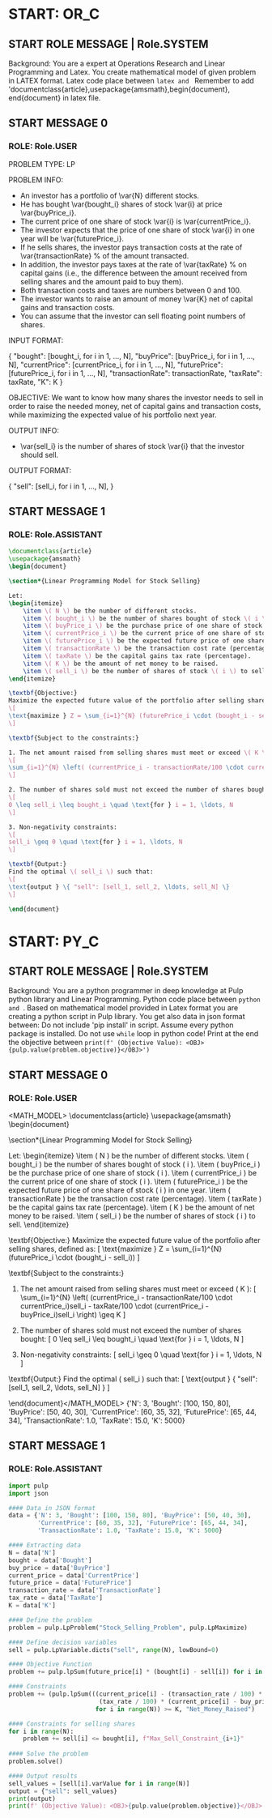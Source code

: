 # START: OR_C 
## START ROLE MESSAGE | Role.SYSTEM 
Background: You are a expert at Operations Research and Linear Programming and Latex. You create mathematical model of given problem in LATEX format. Latex code place between ```latex and ``` Remember to add 'documentclass{article},usepackage{amsmath},begin{document}, end{document} in latex file. 
## START MESSAGE 0 
### ROLE: Role.USER
<DESCRIPTION>
PROBLEM TYPE: LP

PROBLEM INFO: 

- An investor has a portfolio of \var{N} different stocks.
- He has bought \var{bought_i} shares of stock \var{i} at price \var{buyPrice_i}. 
- The current price of one share of stock \var{i} is \var{currentPrice_i}.
- The investor expects that the price of one share of stock \var{i} in one year will be \var{futurePrice_i}.
- If he sells shares, the investor pays transaction costs at the rate of \var{transactionRate} % of the amount transacted.
- In addition, the investor pays taxes at the rate of \var{taxRate} % on capital gains (i.e., the difference between the amount received from selling shares and the amount paid to buy them).
- Both transaction costs and taxes are numbers between 0 and 100.
- The investor wants to raise an amount of money \var{K} net of capital gains and transaction costs.
- You can assume that the investor can sell floating point numbers of shares.

INPUT FORMAT: 

{
    "bought": [bought_i, for i in 1, ..., N],
    "buyPrice": [buyPrice_i, for i in 1, ..., N],
    "currentPrice": [currentPrice_i, for i in 1, ..., N],
    "futurePrice": [futurePrice_i, for i in 1, ..., N],
    "transactionRate": transactionRate,
    "taxRate": taxRate,
    "K": K
}

OBJECTIVE: We want to know how many shares the investor needs to sell in order to raise the needed money, net of capital gains and transaction costs, while maximizing the expected value of his portfolio next year.

OUTPUT INFO:

- \var{sell_i} is the number of shares of stock \var{i} that the investor should sell.

OUTPUT FORMAT:

{
    "sell": [sell_i, for i in 1, ..., N],
}

</DESCRIPTION>


## START MESSAGE 1 
### ROLE: Role.ASSISTANT
```latex
\documentclass{article}
\usepackage{amsmath}
\begin{document}

\section*{Linear Programming Model for Stock Selling}

Let:
\begin{itemize}
    \item \( N \) be the number of different stocks.
    \item \( bought_i \) be the number of shares bought of stock \( i \).
    \item \( buyPrice_i \) be the purchase price of one share of stock \( i \).
    \item \( currentPrice_i \) be the current price of one share of stock \( i \).
    \item \( futurePrice_i \) be the expected future price of one share of stock \( i \) in one year.
    \item \( transactionRate \) be the transaction cost rate (percentage).
    \item \( taxRate \) be the capital gains tax rate (percentage).
    \item \( K \) be the amount of net money to be raised.
    \item \( sell_i \) be the number of shares of stock \( i \) to sell.
\end{itemize}

\textbf{Objective:}
Maximize the expected future value of the portfolio after selling shares, defined as:
\[
\text{maximize } Z = \sum_{i=1}^{N} (futurePrice_i \cdot (bought_i - sell_i)) 
\]

\textbf{Subject to the constraints:}

1. The net amount raised from selling shares must meet or exceed \( K \):
\[
\sum_{i=1}^{N} \left( (currentPrice_i - transactionRate/100 \cdot currentPrice_i)sell_i - taxRate/100 \cdot (currentPrice_i - buyPrice_i)sell_i \right) \geq K
\]

2. The number of shares sold must not exceed the number of shares bought:
\[
0 \leq sell_i \leq bought_i \quad \text{for } i = 1, \ldots, N
\]

3. Non-negativity constraints:
\[
sell_i \geq 0 \quad \text{for } i = 1, \ldots, N
\]

\textbf{Output:}
Find the optimal \( sell_i \) such that:
\[
\text{output } \{ "sell": [sell_1, sell_2, \ldots, sell_N] \}
\]

\end{document}
```

# START: PY_C 
## START ROLE MESSAGE | Role.SYSTEM 
Background: You are a python programmer in deep knowledge at Pulp python library and Linear Programming. Python code place between ```python and ```. Based on mathematical model provided in Latex format you are creating a python script in Pulp library. You get also data in json format between: <DATA></DATA> Do not include 'pip install' in script. Assume every python package is installed. Do not use `while` loop in python code! Print at the end the objective between <OBJ></OBJ> `print(f' (Objective Value): <OBJ>{pulp.value(problem.objective)}</OBJ>')` 
## START MESSAGE 0 
### ROLE: Role.USER
<MATH_MODEL>
\documentclass{article}
\usepackage{amsmath}
\begin{document}

\section*{Linear Programming Model for Stock Selling}

Let:
\begin{itemize}
    \item \( N \) be the number of different stocks.
    \item \( bought_i \) be the number of shares bought of stock \( i \).
    \item \( buyPrice_i \) be the purchase price of one share of stock \( i \).
    \item \( currentPrice_i \) be the current price of one share of stock \( i \).
    \item \( futurePrice_i \) be the expected future price of one share of stock \( i \) in one year.
    \item \( transactionRate \) be the transaction cost rate (percentage).
    \item \( taxRate \) be the capital gains tax rate (percentage).
    \item \( K \) be the amount of net money to be raised.
    \item \( sell_i \) be the number of shares of stock \( i \) to sell.
\end{itemize}

\textbf{Objective:}
Maximize the expected future value of the portfolio after selling shares, defined as:
\[
\text{maximize } Z = \sum_{i=1}^{N} (futurePrice_i \cdot (bought_i - sell_i)) 
\]

\textbf{Subject to the constraints:}

1. The net amount raised from selling shares must meet or exceed \( K \):
\[
\sum_{i=1}^{N} \left( (currentPrice_i - transactionRate/100 \cdot currentPrice_i)sell_i - taxRate/100 \cdot (currentPrice_i - buyPrice_i)sell_i \right) \geq K
\]

2. The number of shares sold must not exceed the number of shares bought:
\[
0 \leq sell_i \leq bought_i \quad \text{for } i = 1, \ldots, N
\]

3. Non-negativity constraints:
\[
sell_i \geq 0 \quad \text{for } i = 1, \ldots, N
\]

\textbf{Output:}
Find the optimal \( sell_i \) such that:
\[
\text{output } \{ "sell": [sell_1, sell_2, \ldots, sell_N] \}
\]

\end{document}</MATH_MODEL>
<DATA>
{'N': 3, 'Bought': [100, 150, 80], 'BuyPrice': [50, 40, 30], 'CurrentPrice': [60, 35, 32], 'FuturePrice': [65, 44, 34], 'TransactionRate': 1.0, 'TaxRate': 15.0, 'K': 5000}</DATA>


## START MESSAGE 1 
### ROLE: Role.ASSISTANT
```python
import pulp
import json

#### Data in JSON format
data = {'N': 3, 'Bought': [100, 150, 80], 'BuyPrice': [50, 40, 30], 
        'CurrentPrice': [60, 35, 32], 'FuturePrice': [65, 44, 34], 
        'TransactionRate': 1.0, 'TaxRate': 15.0, 'K': 5000}

#### Extracting data
N = data['N']
bought = data['Bought']
buy_price = data['BuyPrice']
current_price = data['CurrentPrice']
future_price = data['FuturePrice']
transaction_rate = data['TransactionRate']
tax_rate = data['TaxRate']
K = data['K']

#### Define the problem
problem = pulp.LpProblem("Stock_Selling_Problem", pulp.LpMaximize)

#### Define decision variables
sell = pulp.LpVariable.dicts("sell", range(N), lowBound=0)

#### Objective Function
problem += pulp.lpSum(future_price[i] * (bought[i] - sell[i]) for i in range(N)), "Total_Expected_Value"

#### Constraints
problem += (pulp.lpSum(((current_price[i] - (transaction_rate / 100) * current_price[i]) * sell[i] - 
                         (tax_rate / 100) * (current_price[i] - buy_price[i]) * sell[i]) 
                        for i in range(N)) >= K, "Net_Money_Raised")

#### Constraints for selling shares
for i in range(N):
    problem += sell[i] <= bought[i], f"Max_Sell_Constraint_{i+1}"
    
#### Solve the problem
problem.solve()

#### Output results
sell_values = [sell[i].varValue for i in range(N)]
output = {"sell": sell_values}
print(output)
print(f' (Objective Value): <OBJ>{pulp.value(problem.objective)}</OBJ>')
```

